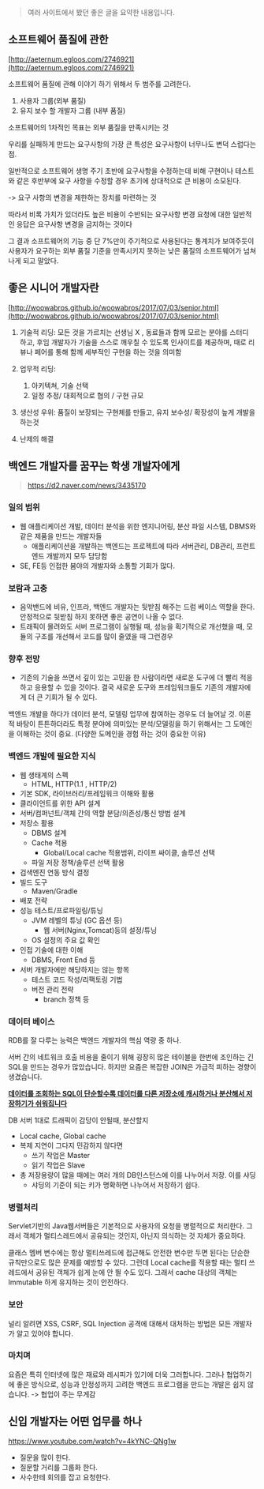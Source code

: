 > 여러 사이트에서 봤던 좋은 글을 요약한 내용입니다. 



## 소프트웨어 품질에 관한

[http://aeternum.egloos.com/2746921](http://aeternum.egloos.com/2746921)

소프트웨어 품질에 관해 이야기 하기 위해서 두 범주를 고려한다.

1. 사용자 그룹(외부 품질)
2. 유지 보수 할 개발자 그룹 (내부 품질)



소프트웨어의 1차적인 목표는 외부 품질을 만족시키는 것

우리를 실패하게 만드는 요구사항의 가장 큰 특성은 요구사항이 너무나도 변덕 스럽다는 점.

일반적으로 소프트웨어 생명 주기 초반에 요구사항을 수정하는데 비해 구현이나 테스트와 같은 후반부에 요구 사항을 수정할 경우 초기에 상대적으로 큰 비용이 소모된다. 

-> 요구 사항의 변경을 제한하는 장치를 마련하는 것

 따라서 비록 가치가 있더라도 높은 비용이 수반되는 요구사항 변경 요청에 대한 일반적인 응답은 요구사항 변경을 금지하는 것이다

그 결과 소프트웨어의 기능 중 단 7%만이 주기적으로 사용된다는 통계치가 보여주듯이 사용자가 요구하는 외부 품질 기준을 만족시키지 못하는 낮은 품질의 소프트웨어가 넘쳐나게 되고 말았다.



## 좋은 시니어 개발자란

[http://woowabros.github.io/woowabros/2017/07/03/senior.html](http://woowabros.github.io/woowabros/2017/07/03/senior.html)

1. 기술적 리딩: 모든 것을 가르치는 선생님 X , 동료들과 함께 모르는 분야를 스터디 하고, 후임 개발자가 기술을 스스로 깨우칠 수 있도록 인사이트를 제공하며, 때로 리뷰나 페어를 통해 함께 세부적인 구현을 하는 것을 의미함

2. 업무적 리딩: 

   1. 아키텍쳐, 기술 선택
   2. 일정 추정/ 대회적으로 협의 / 구현 규모

3. 생산성 우위: 품질이 보장되는 구현체를 만들고, 유지 보수성/ 확장성이 높게 개발을 하는것

4. 난제의 해결

   



## 백엔드 개발자를 꿈꾸는 학생 개발자에게

> <https://d2.naver.com/news/3435170>



### 일의 범위

- 웹 애플리케이션 개발, 데이터 분석을 위한 엔지니어링, 분산 파일 시스템, DBMS와 같은 제품을 만드는 개발자들
  - 애플리케이션을 개발하는 백엔드는 프로젝트에 따라 서버관리, DB관리, 프런트엔드 개발까지 모두 담당함
- SE, FE등 인접한 붐야의 개발자와 소통할 기회가 많다. 



### 보람과 고충

- 음악밴드에 비유, 인프라, 백엔드 개발자는 뒷받침 해주는 드럼 베이스 역할을 한다. 안정적으로 뒷받침 하지 못하면 좋은 공연이 나올 수 없다. 
- 트래픽이 몰려와도 서버 프로그램이 실행될 때, 성능을 획기적으로 개선했을 때, 모듈의 구조를 개선해서 코드를 많이 줄였을 때 그런경우



### 향후 전망

- 기존의 기술을 쓰면서 깊이 있는 고민을 한 사람이라면 새로운 도구에 더 빨리 적응하고 응용할 수 있을 것이다. 결국 새로운 도구와 프레임워크들도 기존의 개발자에게 더 큰 기회가 될 수 있다. 



백엔드 개발을 하다가 데이터 분석, 모델링 업무에 참여하는 경우도 더 늘어날 것. 이론적 바탕이 튼튼하더라도 특정 분야에 의미있는 분석/모델링을 하기 위해서는 그 도메인을 이해하는 것이 중요. (다양한 도메인을 경험 하는 것이 중요한 이유)





### 백엔드 개발에 필요한 지식



- 웹 생태계의 스펙
  - HTML, HTTP(1.1 , HTTP/2)
- 기본 SDK, 라이브러리/프레임워크 이해와 활용
- 클라이언트를 위한 API 설계
- 서버/컴퍼넌트/객체 간의 역할 분담/의존성/통신 방법 설계
- 저장소 활용
  - DBMS 설계
  - Cache 적용
    - Global/Local cache 적용범위, 라이프 싸이클, 솔루션 선택
  - 파일 저장 정책/솔루션 선택 활용
- 검색엔진 연동 방식 결정
- 빌드 도구
  - Maven/Gradle
- 배포 전략
- 성능 테스트/프로파일링/튜닝
  - JVM 레벨의 튜닝 (GC 옵션 등)
    - 웹 서버(Nginx,Tomcat)등의 설정/튜닝
  - OS 설정의 주요 값 확인
- 인접 기술에 대한 이해
  - DBMS, Front End 등
- 서버 개발자에만 해당하지는 않는 항목
  - 테스트 코드 작성/리팩토링 기법
  - 버전 관리 전략
    - branch 정책 등

### 데이터 베이스

RDB를 잘 다루는 능력은 백엔드 개발자의 핵심 역량 중 하나. 

서버 간의 네트워크 호출 비용을 줄이기 위해 굉장히 많은 테이블을 한번에 조인하는 긴 SQL을 만드는 경우가 많았습니다. 하지만 요즘은 복잡한 JOIN은 가급적 피하는 경향이 생겼습니다.

**<u>데이터를 조회하는 SQL이 단순할수록 데이터를 다른 저장소에 캐시하거나 분산해서 저장하기가 쉬워집니다</u>**



DB 서버 1대로 트래픽이 감당이 안될때, 분산할지

- Local cache, Global cache 
- 복제 지연이 그다지 민감하지 않다면
  - 쓰기 작업은 Master 
  - 읽기 작업은 Slave
- 총 저장용량이 많을 때에는 여러 개의 DB인스턴스에 이를 나누어서 저장. 이를 샤딩
  - 샤딩의 기준이 되는 키가 명확하면 나누어서 저장하기 쉽다.



### 병렬처리

Servlet기반의 Java웹서버들은 기본적으로 사용자의 요청을 병렬적으로 처리한다. 그래서 객체가 멀티스레드에서 공유되는 것인지, 아닌지 의식하는 것 자체가 중요하다. 

클래스 멤버 변수에는 항상 멀티쓰레드에 접근해도 안전한 변수만 두면 된다는 단순한 규칙만으로도 많은 문제를 예방할 수 있다. 그런데 Local cache를 적용할 때는 멀티 쓰레드에서 공유된 객체가 쉽게 눈에 안 띌 수도 있다. 그래서 cache 대상의 객체는 Immutable 하게 유지하는 것이 안전하다. 



### 보안

널리 알려면 XSS, CSRF, SQL Injection 공격에 대해서 대처하는 방법은 모든 개발자가 알고 있어야 합니다. 



### 마치며

요즘은 특히 인터넷에 많은 재료와 레시피가 있기에 더욱 그러합니다. 그러나 협업하기에 좋은 방식으로, 성능과 안정성까지 고려한 백엔드 프로그램을 만드는 개발은 쉽지 않습니다. -> 협업이 주는 무게감





## 신입 개발자는 어떤 업무를 하나

https://www.youtube.com/watch?v=4kYNC-QNg1w

- 질문을 많이 한다.
- 질문할 거리를 그룹화 한다. 
- 사수한테 회의를 잡고 요청한다. 